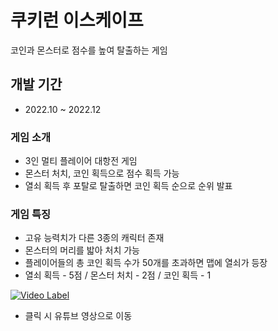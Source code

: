 # 쿠키런 이스케이프
코인과 몬스터로 점수를 높여 탈출하는 게임


## 개발 기간
- 2022.10 ~ 2022.12



### 게임 소개
- 3인 멀티 플레이어 대항전 게임
- 몬스터 처치, 코인 획득으로 점수 획득 가능
- 열쇠 획득 후 포탈로 탈출하면 코인 획득 순으로 순위 발표



### 게임 특징 
- 고유 능력치가 다른 3종의 캐릭터 존재
- 몬스터의 머리를 밟아 처치 가능
- 플레이어들의 총 코인 획득 수가 50개를 초과하면 맵에 열쇠가 등장
- 열쇠 획득 - 5점 / 몬스터 처치 - 2점 / 코인 획득 - 1



[![Video Label](http://img.youtube.com/vi/CxGzywqJszA/0.jpg)](https://youtu.be/CxGzywqJszA)
- 클릭 시 유튜브 영상으로 이동
